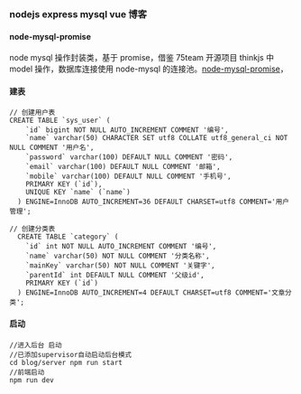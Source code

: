 ### nodejs express mysql vue 博客

#### node-mysql-promise

node mysql 操作封装类，基于 promise，借鉴 75team 开源项目 thinkjs 中 model 操作，数据库连接使用 node-mysql 的连接池。[node-mysql-promise](https://www.npmjs.com/package/node-mysql-promise "node-mysql-promise")，

#### 建表

```
// 创建用户表
CREATE TABLE `sys_user` (
    `id` bigint NOT NULL AUTO_INCREMENT COMMENT '编号',
    `name` varchar(50) CHARACTER SET utf8 COLLATE utf8_general_ci NOT NULL COMMENT '用户名',
    `password` varchar(100) DEFAULT NULL COMMENT '密码',
    `email` varchar(100) DEFAULT NULL COMMENT '邮箱',
    `mobile` varchar(100) DEFAULT NULL COMMENT '手机号',
    PRIMARY KEY (`id`),
    UNIQUE KEY `name` (`name`)
  ) ENGINE=InnoDB AUTO_INCREMENT=36 DEFAULT CHARSET=utf8 COMMENT='用户管理';
```

```
// 创建分类表
  CREATE TABLE `category` (
    `id` int NOT NULL AUTO_INCREMENT COMMENT '编号',
    `name` varchar(50) NOT NULL COMMENT '分类名称',
    `mainKey` varchar(50) NOT NULL COMMENT '关键字',
    `parentId` int DEFAULT NULL COMMENT '父级id',
    PRIMARY KEY (`id`)
  ) ENGINE=InnoDB AUTO_INCREMENT=4 DEFAULT CHARSET=utf8 COMMENT='文章分类';
```

#### 启动

```
//进入后台 启动
//已添加supervisor自动启动后台模式
cd blog/server npm run start
//前端启动
npm run dev
```
